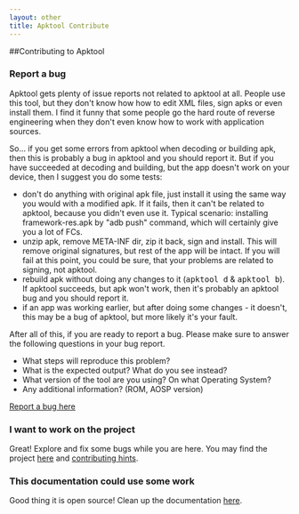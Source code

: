 ```yaml
---
layout: other
title: Apktool Contribute
---
```


##Contributing to Apktool

### Report a bug
Apktool gets plenty of issue reports not related to apktool at all. People use this tool, but they don't know how how to edit XML files, sign apks or even install them.
I find it funny that some people go the hard route of reverse engineering when they don't even know how to work with application sources.

So... if you get some errors from apktool when decoding or building apk, then this is probably a bug in apktool and you should report it.
But if you have succeeded at decoding and building, but the app doesn't work on your device, then I suggest you do some tests:

 * don't do anything with original apk file, just install it using the same way you would with a modified apk. If it fails, then it can't be related to apktool, because you didn't even use it. Typical scenario: installing framework-res.apk by "adb push" command, which will certainly give you a lot of FCs.
 * unzip apk, remove META-INF dir, zip it back, sign and install. This will remove original signatures, but rest of the app will be intact. If you will fail at this point, you could be sure, that your problems are related to signing, not apktool.
 * rebuild apk without doing any changes to it (<kbd>apktool d</kbd> & <kbd>apktool b</kbd>). If apktool succeeds, but apk won't work, then it's probably an apktool bug and you should report it.
 * if an app was working earlier, but after doing some changes - it doesn't, this may be a bug of apktool, but more likely it's your fault.
 
After all of this, if you are ready to report a bug. Please make sure to answer the following questions in your bug report.

 * What steps will reproduce this problem?
 * What is the expected output? What do you see instead?
 * What version of the tool are you using? On what Operating System?
 * Any additional information? (ROM, AOSP version)
 
[Report a bug here](https://github.com/iBotPeaches/Apktool/issues/new)

### I want to work on the project
Great! Explore and fix some bugs while you are here. You may find the project [here](https://github.com/iBotPeaches/Apktool) and [contributing hints](https://github.com/iBotPeaches/Apktool/blob/master/CONTRIBUTING.md).

### This documentation could use some work
Good thing it is open source! Clean up the documentation [here](https://github.com/iBotPeaches/Apktool/tree/gh-pages).